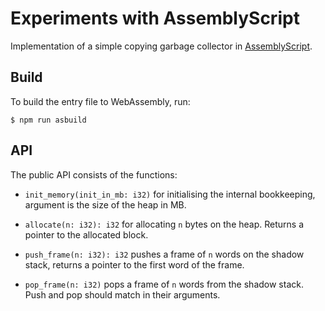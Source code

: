 Experiments with AssemblyScript
================================

Implementation of a simple copying garbage collector in
[AssemblyScript](https://docs.assemblyscript.org).


Build
-----

To build the entry file to WebAssembly, run:

    $ npm run asbuild


API
---

The public API consists of the functions:

 * `init_memory(init_in_mb: i32)` for initialising the internal
   bookkeeping, argument is the size of the heap in MB.

 * `allocate(n: i32): i32` for allocating `n` bytes on the
   heap. Returns a pointer to the allocated block.

 * `push_frame(n: i32): i32` pushes a frame of `n` words on the
   shadow stack, returns a pointer to the first word of the frame.

 * `pop_frame(n: i32)` pops a frame of `n` words from the shadow
   stack. Push and pop should match in their arguments.

